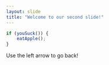 ```yaml
---
layout: slide
title: "Welcome to our second slide!"
---
```

```javascript
if (youSuck()) {
    eatApple();
}
```
Use the left arrow to go back!
